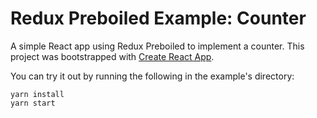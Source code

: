 # Redux Preboiled Example: Counter

A simple React app using Redux Preboiled to implement a counter. This project
was bootstrapped with [Create React
App](https://github.com/facebook/create-react-app).

You can try it out by running the following in the example's directory:

```
yarn install
yarn start
```
